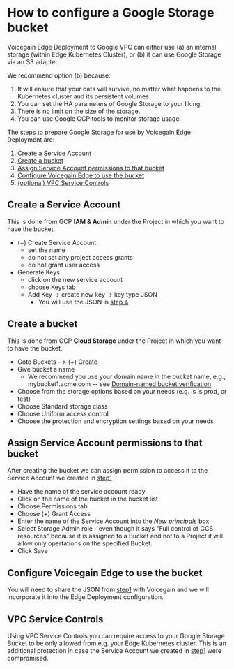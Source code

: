 # How to configure a Google Storage bucket

Voicegain Edge Deployment to Google VPC can either use (a) an internal storage (within Edge Kubernetes Cluster), or (b) it can use Google Storage via an S3 adapter.

We recommend option (b) because:
1. It will ensure that your data will survive, no matter what happens to the Kubernetes cluster and its persistent volumes.
2. You can set the HA parameters of Google Storage to your liking.
3. There is no limit on the size of the storage.
4. You can use Google GCP tools to monitor storage usage.

The steps to prepare Google Storage for use by Voicegain Edge Deployment are:
1. [Create a Service Account](#step1)
2. [Create a bucket](#step2)
3. [Assign Service Account permissions to that bucket](#step3)
4. [Configure Voicegain Edge to use the bucket](#step4)
5. [(optional) VPC Service Controls](#step5)

## <a name="step1"></a>Create a Service Account

This is done from GCP **IAM & Admin** under the Project in which you want to have the bucket.
* (+) Create Service Account
  * set the name
  * do not set any project access grants
  * do not grant user access
* Generate Keys
  * click on the new service account
  * choose Keys tab
  * Add Key -> create new key -> key type JSON
    * You will use the JSON in [step 4](#step4)

## <a name="step2"></a>Create a bucket

This is done from GCP **Cloud Storage** under the Project in which you want to have the bucket.
* Goto Buckets - > (+) Create
* Give bucket a name 
  * We recommend you use your domain name in the bucket name, e.g., mybucket1.acme.com -- see [Domain-named bucket verification](https://cloud.google.com/storage/docs/domain-name-verification?authuser=3&_ga=2.17559549.-514936252.1656353780)
* Choose from the storage options based on your needs (e.g. is is prod, or test)
* Choose Standard storage class
* Choose Uniform access control
* Choose the protection and encryption settings based on your needs

## <a name="step3"></a>Assign Service Account permissions to that bucket

After creating the bucket we can assign permission to access it to the Service Account we created in [step1](#step1)
* Have the name of the service account ready
* Click on the name of the bucket in the bucket list
* Choose Permissions tab
* Choose (+) Grant Access
* Enter the name of the Service Account into the *New principals* box
* Select Storage Admin role - even though it says "Full control of GCS resources" because it is assigned to a Bucket and not to a Project it will allow only opertations on the specified Bucket.
* Click Save

## <a name="step4"></a>Configure Voicegain Edge to use the bucket

You will need to share the JSON from [step1](#step1) with Voicegain and we will incorporate it into the Edge Deployment configuration.

## <a name="step5"></a>VPC Service Controls

Using VPC Service Controls you can require access to your Google Storage Bucket to be only allowed from e.g. your Edge Kubernetes cluster. This is an additional protection in case the Service Account we created in [step1](#step1) were compromised. 
